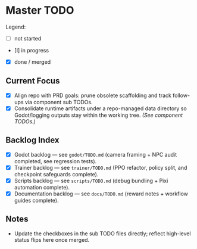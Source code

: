 # Master TODO

Legend:
- [ ] not started
- [I] in progress
- [x] done / merged

## Current Focus
- [x] Align repo with PRD goals: prune obsolete scaffolding and track follow-ups via component sub TODOs.
- [x] Consolidate runtime artifacts under a repo-managed data directory so Godot/logging outputs stay within the working tree. *(See component TODOs.)*

## Backlog Index
- [x] Godot backlog — see `godot/TODO.md` (camera framing + NPC audit completed, see regression tests).
- [x] Trainer backlog — see `trainer/TODO.md` (PPO refactor, policy split, and checkpoint safeguards complete).
- [x] Scripts backlog — see `scripts/TODO.md` (debug bundling + Pixi automation complete).
- [x] Documentation backlog — see `docs/TODO.md` (reward notes + workflow guides complete).

## Notes
- Update the checkboxes in the sub TODO files directly; reflect high-level status flips here once merged.
